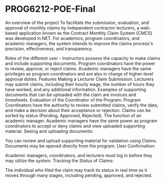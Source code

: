 # PROG6212-POE-Final

An overview of the project To facilitate the submission, evaluation, and approval of monthly claims by independent contractor lecturers, a web-based application known as the Contract Monthly Claim System (CMCS) was developed in.NET. For academics, program coordinators, and academic managers, the system intends to improve the claims process's precision, effectiveness, and transparency.

Roles of the different user - Instructors possess the capacity to make claims and include supporting documents. Program coordinators have the power to review, approve, or reject claims. Academic managers have the same privileges as program coordinators and are also in charge of higher-level approval duties. Features Making a Lecturer Claim Submission: Lecturers may submit claims, including their hourly wage, the number of hours they have worked, and any additional information. Examples of supporting documents that can be uploaded with the claim are invoices and timesheets. Evaluation of the Coordinator of the Program: Program Coordinators have the authority to review submitted claims, verify the data, and make a decision about their acceptance or rejection. Claims can be sorted by status (Pending, Approved, Rejected). The function of an academic manager. Academic managers have the same power as program coordinators to accept or deny claims and view uploaded supporting material. Seeing and uploading documents:

You can review and upload supporting material for validation using Claims. Documents may be opened directly from the program. User Confirmation:

Academic managers, coordinators, and lecturers must log in before they may utilize the system. Tracking the Status of Claims:

The individual who filed the claim may track its status in real time as it moves through many stages, including pending, approved, and rejected.
